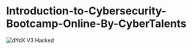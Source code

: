 # Introduction-to-Cybersecurity-Bootcamp-Online-By-CyberTalents

![dYdX V3 Hacked](https://coinspaidmedia.com/wp-content/uploads/2024/07/dydx_v3_hacked_amid_rumors_of_protocol_sale_main.png "dYdX V3 Hacked Image")
